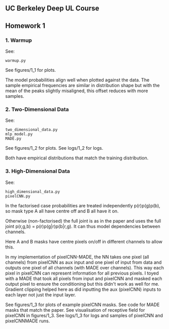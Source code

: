## UC Berkeley Deep UL Course
## Homework 1

### 1. Warmup

See:

```
warmup.py
```

See figures/1_1 for plots.

The model probabilities align well when plotted against the data.
The sample empirical frequencies are similar in distribution shape but with the 
mean of the peaks slightly misaligned, this offset reduces with more samples.


### 2. Two-Dimensional Data

See:

```
two_dimensional_data.py
mlp_model.py
MADE.py
```

See figures/1_2 for plots.
See logs/1_2 for logs.

Both have empirical distributions that match the training distribution.


### 3. High-Dimensional Data

See:

```
high_dimensional_data.py
pixelCNN.py
```

In the factorised case probabilities are treated independently p(r)p(g)p(b), so mask type A all have centre off 
and B all have it on.

Otherwise (non-factorised) the full joint is as in the paper and uses the full joint p(r,g,b) = p(r)p(g|r)p(b|r,g). It can thus model dependencies between
channels. 

Here A and B masks have centre pixels on/off in different channels to allow this.

In my implementation of pixelCNN-MADE, the NN takes one pixel (all channels) from
pixelCNN as aux input and one pixel of input from data and outputs one pixel
of all channels (with MADE over channels). This way each pixel in pixelCNN can
represent information for all previous pixels. I toyed with a MADE that took all pixels
from input and pixelCNN and masked each output pixel to ensure the conditioning but this didn't
work as well for me. Gradient clipping helped here as did inputting the aux (pixelCNN) inputs to 
each layer not just the input layer.

See figures/1_3 for plots of example pixelCNN masks.
See code for MADE masks that match the paper.
See visualisation of receptive field for pixelCNN in figures/1_3.
See logs/1_3 for logs and samples of pixelCNN and pixelCNNMADE runs.